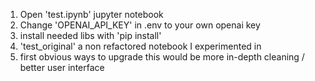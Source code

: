 1) Open 'test.ipynb' jupyter notebook
2) Change 'OPENAI_API_KEY' in .env to your own openai key
3) install needed libs with 'pip install'
4) 'test_original' a non refactored notebook I experimented in
5) first obvious ways to upgrade this would be more in-depth cleaning / better user interface